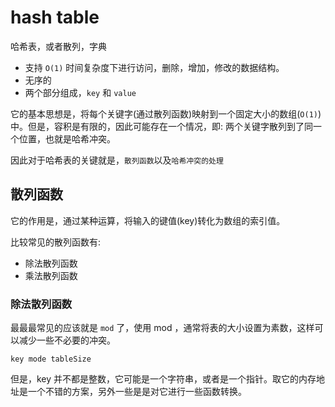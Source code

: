 # hash table

哈希表，或者散列，字典

- 支持 `O(1)` 时间复杂度下进行访问，删除，增加，修改的数据结构。
- 无序的
- 两个部分组成，`key` 和 `value` 

它的基本思想是，将每个关键字(通过散列函数)映射到一个固定大小的数组(`O(1)`)中。但是，容积是有限的，因此可能存在一个情况，即: 两个关键字散列到了同一个位置，也就是哈希冲突。

因此对于哈希表的关键就是，`散列函数`以及`哈希冲突的处理`

## 散列函数

它的作用是，通过某种运算，将输入的键值(key)转化为数组的索引值。

比较常见的散列函数有:

- 除法散列函数
- 乘法散列函数


### 除法散列函数

最最最常见的应该就是 `mod` 了，使用 mod ，通常将表的大小设置为素数，这样可以减少一些不必要的冲突。

```key mode tableSize```

但是，key 并不都是整数，它可能是一个字符串，或者是一个指针。取它的内存地址是一个不错的方案，另外一些是是对它进行一些函数转换。




